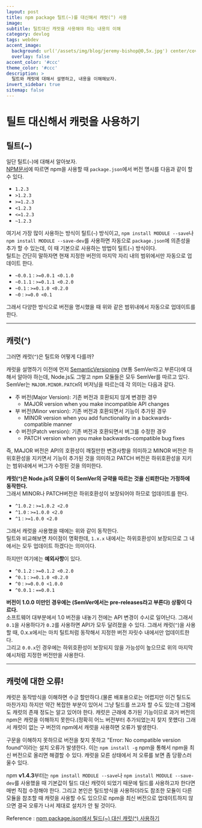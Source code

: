 ```yaml
---
layout: post
title: npm package 틸트(~)를 대신해서 캐럿(^) 사용
image:
subtitle: 틸트대신 캐럿을 사용해야 하는 내용의 이해
category: devlog
tags: webdev
accent_image: 
  background: url('/assets/img/blog/jeremy-bishop@0,5x.jpg') center/cover
  overlay: false
accent_color: '#ccc'
theme_color: '#ccc'
description: >
  틸트와 캐럿에 대해서 설명하고, 내용을 이해해보자.
invert_sidebar: true
sitemap: false
---
```


# 틸트 대신해서 캐럿을 사용하기
## 틸트(~)
일단 틸트(`~`)에 대해서 알아보자. <br>
[NPM문서](https://docs.npmjs.com/cli/v8/configuring-npm/package-json#dependencies)에 따르면 npm을 사용할 때 `package.json`에서 버전 명시를 다음과 같이 할 수 있다.
 - `1.2.3`
 - `>1.2.3`
 - `>=1.2.3`
 - `<1.2.3`
 - `<=1.2.3`
 - `~1.2.3`

여기서 가장 많이 사용하는 방식이 틸트(`~`) 방식이고, ``npm install MODULE --save``나 ``npm install MODULE --save-dev``를 사용하면 자동으로 ``package.json``에 의존성을 추가 할 수 있는데, 이 때 기본으로 사용하는 방법이 틸트(`~`) 방식이다. <br>
틸트는 간단히 말하자면 현재 지정한 버전의 마지막 자리 내의 범위에서만 자동으로 업데이트 한다. <br>
 - `~0.0.1` : `>=0.0.1 <0.1.0`
 - `~0.1.1` : `>=0.1.1 <0.2.0`
 - `~0.1` : `>=0.1.0 <0.2.0`
 - `~0` : `>=0.0 <0.1`

그래서 다양한 방식으로 버전을 명시했을 때 위와 같은 범위내에서 자동으로 업데이트를 한다.

---

## 캐럿(^)
그러면 캐럿(`^`)은 틸트와 어떻게 다를까?

캐럿을 설명하기 이전에 먼저 [SemanticVersioning](https://semver.org/lang/ko/) (보통 SemVer라고 부른다)에 대해서 알아야 하는데, Node.js도 그렇고 npm 모듈들은 모두 SemVer를 따르고 있다. SemVer는 ``MAJOR.MINOR.PATCH``의 버저닝을 따르는데 각 의미는 다음과 같다.
 - 주 버전(Major Version): 기존 버전과 호환되지 않게 변경한 경우
   - MAJOR version when you make incompatible API changes
 - 부 버전(Minor version): 기존 버전과 호환되면서 기능이 추가된 경우
   - MINOR version when you add functionality in a backwards-compatible manner
 - 수 버전(Patch version): 기존 버전과 호환되면서 버그를 수정한 경우
   - PATCH version when you make backwards-compatible bug fixes

즉, MAJOR 버전은 API의 호환성이 깨질만한 변경사항을 의미하고 MINOR 버전은 하위호환성을 지키면서 기능이 추가된 것을 의미하고 PATCH 버전은 하위호환성을 지키는 범위내에서 버그가 수정된 것을 의미한다.

**캐럿(^)은 Node.js의 모듈이 이 SemVer의 규약을 따르는 것을 신뢰한다는 가정하에 동작한다.** <br>
그래서 MINOR나 PATCH버전은 하위호환성이 보장되어야 하므로 업데이트를 한다.
 - `^1.0.2` : `>=1.0.2 <2.0`
 - `^1.0` : `>=1.0.0 <2.0`
 - `^1` : `>=1.0.0 <2.0`

그래서 캐럿을 사용했을 때에는 위와 같이 동작한다. <br>
틸트와 비교해보면 차이점이 명확한데, `1.x.x` 내에서는 하위호환성이 보장되므로 그 내에서는 모두 업데이트 하겠다는 의미이다.

하지만! 여기에는 **예외사항**이 있다.
 - `^0.1.2` : `>=0.1.2 <0.2.0`
 - `^0.1` : `>=0.1.0 <0.2.0`
 - `^0` : `>=0.0.0 <1.0.0`
 - `^0.0.1` : `==0.0.1`

**버전이 1.0.0 미만인 경우에는 (SemVer에서는 pre-releases라고 부른다) 상황이 다르다.** <br>
소프트웨어 대부분에서 1.0 버전을 내놓기 전에는 API 변경이 수시로 일어난다. 그래서 `0.1`을 사용하다가 `0.2`를 사용하면 API가 모두 달려졌을 수 있다. 그래서 캐럿(`^`)을 사용할 때, 0.x.x에서는 마치 틸트처럼 동작해서 지정한 버전 자릿수 내에서만 업데이트한다. <br>
그리고 `0.0.x`인 경우에는 하위호환성이 보장되지 않을 가능성이 높으므로 위의 마지막 예시처럼 지정한 버전만을 사용한다.

--------

## 캐럿에 대한 오류!
캐럿은 동작방식을 이해하면 수긍 할만하다.(물론 배포용으로는 어렵지만 이건 틸드도 마찬가지) 하지만 약간 복잡한 부분이 있어서 그냥 틸드를 쓰고자 할 수도 있는데 그럼에도 캐럿의 존재 정도는 알고 있어야 한다. 캐럿은 근래에 추가된 기능이므로 과거 버전의 npm은 캐럿을 이해하지 못한다.(정확히 어느 버전부터 추가되었는지 찾지 못헀다) 그래서 캐럿이 없는 구 버전의 npm에서 캐럿을 사용하면 오류가 발생한다.

구문을 이해하지 못하므로 버전을 찾지 못하고 "Error: No compatible version found"이라는 설치 오류가 발생한다. 이는 ``npm install -g`` npm을 통해서 npm을 최신 버전으로 올리면 해결할 수 있다. 캐럿을 모른 상태에서 저 오류를 보면 좀 당황스러울수 있다.

npm **v1.4.3**부터는 ``npm install MODULE --save``나 ``npm install MODULE --save-dev``를 사용했을 때 기본값이 틸드 대신 캐럿이 되었기 때문에 틸드를 사용하고자 한다면 매번 직접 수정해야 한다. 그리고 본인은 틸드방식을 사용하더라도 참조한 모듈이 다른 모듈을 참조할 때 캐럿을 사용할 수도 있으므로 npm을 최신 버전으로 업데이트하지 않으면 결국 오류가 나서 제대로 설치가 안 될 것이다.


Reference : [npm package.json에서 틸드(~) 대신 캐럿(^) 사용하기](https://blog.outsider.ne.kr/1041)